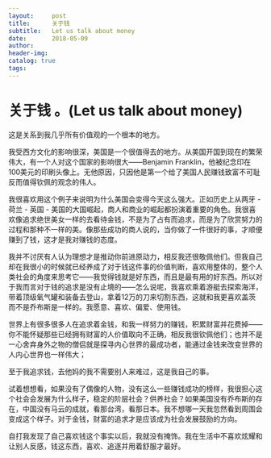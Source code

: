 ```yaml
---
layout:     post  
title:      关于钱
subtitle:   Let us talk about money
date:       2018-05-09  
author:  
header-img: 
catalog: true  
tags:
---
```


# 关于钱 。(Let us talk about money)

这是关系到我几乎所有价值观的一个根本的地方。

我受西方文化的影响很深，美国是一个很值得去的地方。从美国开国到现在的繁荣伟大，有一个人对这个国家的影响很大——Benjamin Franklin，他被纪念印在100美元的印刷头像上。无他原因，只因他是第一个给了美国人民赚钱致富不可耻反而值得钦佩的观念的伟人。

我很喜欢用这个例子来说明为什么美国会变得今天这么强大。正如历史上从两牙 - 荷兰 - 英国 - 美国的大国崛起，商人和商业的崛起都扮演着重要的角色。我很喜欢像追求绝世美女一样的去看待金钱，不是为了占有而追求，而是为了欣赏努力的过程和那种不一样的美。像那些成功的商人说的，当你做了一件很好的事，才顺便赚到了钱，这才是我对赚钱的态度。

我并不讨厌有人认为理想才是推动你前进原动力，相反我还很敬佩他们。但我自己却在我很小的时候就已经养成了对于钱这件事的价值判断，喜欢用整体的，整个人类社会的角度来思考它——我觉得钱就是好东西，而且是最有用的好东西。所以对于我而言对于钱的追求是没有止境的——怎么说呢，我喜欢乘着游艇去探索海洋，带着顶级氧气罐和装备去登山，拿着12万的刀来切割东西，这就和我更喜欢盖茨而不是乔布斯是一样的。我愿意、喜欢、偏爱、使用钱。

世界上有很多很多人在追求着金钱，和我一样努力的赚钱，积累财富并花费掉——你不能怀疑那些已经拥有财富的人价值取向不正确，相反我很钦佩他们；也并不是一心舍弃身外之物的僧侣就是探寻内心世界的最成功者，能通过金钱来改变世界的人内心世界也一样伟大；

至于我追求钱，去他妈的我不需要别人来难过，这是我自己的事。

试着想想看，如果没有了偶像的人物，没有这么一些赚钱成功的榜样，我很担心这个社会会发展为什么样子，稳定的阶层社会？供养社会？如果美国没有乔布斯的存在，中国没有马云的成就，看那台湾，看那日本。我不想哪一天我忽然看到周围会变成这个样子。对于金钱，财富的追求才是应该成为社会发展鼓励的方向。

自打我发现了自己喜欢钱这个事实以后，我就没有掩饰。我在生活中不喜欢炫耀和让别人反感，钱这东西，喜欢、追逐并用着舒服才最好。